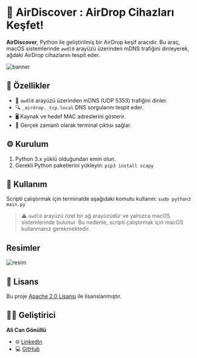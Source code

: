 # 🚀 AirDiscover : AirDrop Cihazları Keşfet!

**AirDiscover**, Python ile geliştirilmiş bir AirDrop keşif aracıdır. Bu araç, macOS sistemlerinde `awdl0` arayüzü üzerinden mDNS trafiğini dinleyerek, ağdaki AirDrop cihazlarını tespit eder.

![banner](https://github.com/user-attachments/assets/c3ccaab7-416c-4706-b59f-40ae960acea7)


## 🧰 Özellikler

* 📡 `awdl0` arayüzü üzerinden mDNS (UDP 5353) trafiğini dinler.
* 🔍 `_airdrop._tcp.local` DNS sorgularını tespit eder.
* 🖥️ Kaynak ve hedef MAC adreslerini gösterir.
* 📝 Gerçek zamanlı olarak terminal çıktısı sağlar.

## ⚙️ Kurulum

1. Python 3.x yüklü olduğundan emin olun.
2. Gerekli Python paketlerini yükleyin: ```pip3 install scapy```

## 🚀 Kullanım

Scripti çalıştırmak için terminalde aşağıdaki komutu kullanın: ```sudo python3 main.py```

> ⚠️ `awdl0` arayüzü özel bir ağ arayüzüdür ve yalnızca macOS sistemlerinde bulunur. Bu nedenle, scripti çalıştırmak için macOS kullanmanız gerekmektedir.

## Resimler

![resim](https://github.com/user-attachments/assets/61ebd5ad-3915-4d23-8212-626768ed3b12)


## 📄 Lisans
Bu proje [Apache 2.0 Lisansı](https://www.apache.org/licenses/LICENSE-2.0) ile lisanslanmıştır.

## 🙋‍♂️ Geliştirici

**Ali Can Gönüllü**

* 🌐 [LinkedIn](https://www.linkedin.com/in/alicangonullu/)
* 💻 [GitHub](https://github.com/alicangnll)
